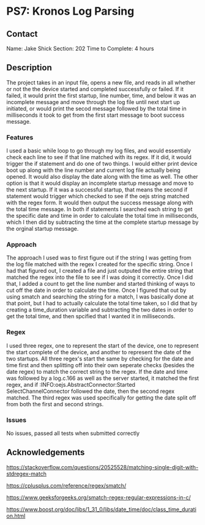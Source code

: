 # PS7: Kronos Log Parsing

## Contact
Name: Jake Shick
Section: 202
Time to Complete: 4 hours


## Description
The project takes in an input file, opens a new file, and reads in all whether or not the the device started and completed successfully or failed.  If it failed, it would print the first startup, line number, time, and below it was an incomplete message and move through the log file until next start up initiated, or would print the secod message followed by the total time in milliseconds it took to get from the first start message to boot success message.

### Features
I used a basic while loop to go through my log files, and would essentialy check each line to see if that line matched with its regex.  If it did, it would trigger the if statement and do one of two things.  I would either print device boot up along with the line number and current log file actually being opened.  It would also display the date along with the time as well.  The other option is that it would display an incomplete startup message and move to the next startup.  If it was a successful startup, that means the second if statement would trigger which checked to see if the oejs string matched with the regex form.  It would then output the success message along with the total time message.  In both if statements I searched each string to get the specific date and time in order to calculate the total time in milliseconds, which I then did by subtracting the time at the complete startup message by the orginal startup message.

### Approach
The approach I used was to first figure out if the string I was getting from the log file matched with the regex I created for the specific string.  Once I had that figured out, I created a file and just outputed the entire string that matched the regex into the file to see if I was doing it correctly.  Once I did that, I added a count to get the line number and started thinking of ways to cut off the date in order to calculate the time.  Once I figured that out by using smatch and searching the string for a match, I was basically done at that point, but I had to actually calculate the total time taken, so I did that by creating a time_duration variable and subtracting the two dates in order to get the total time, and then spcified that I wanted it in milliseconds.

### Regex
I used three regex, one to represent the start of the device, one to represent the start complete of the device, and another to represent the date of the two startups.  All three regex's start the same by checking for the date and time first and then splitting off into their own seperate checks (besides the date regex) to match the correct string to the regex.  If the date and time was followed by a log.c.166 as well as the server started, it matched the first regex, and if 
:INFO:oejs.AbstractConnector:Started SelectChannelConnector followed the date, then the second regex matched.  The third regex was used specifically for getting the date split off from both the first and second strings.

### Issues
No issues, passed all tests when submitted correctly

## Acknowledgements

https://stackoverflow.com/questions/20525528/matching-single-digit-with-stdregex-match

https://cplusplus.com/reference/regex/smatch/

https://www.geeksforgeeks.org/smatch-regex-regular-expressions-in-c/

https://www.boost.org/doc/libs/1_31_0/libs/date_time/doc/class_time_duration.html
